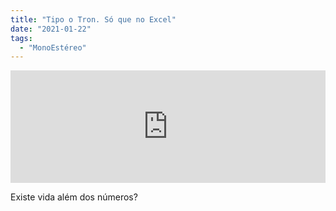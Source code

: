 ```yaml
---
title: "Tipo o Tron. Só que no Excel"
date: "2021-01-22"
tags: 
  - "MonoEstéreo"
---
```


<iframe src="https://anchor.fm/monoestereo/embed/episodes/Tipo-o-Tron--S-que-no-Excel-ekj0oq" height="180px" width="100%" frameborder="0" scrolling="no" style="width:100%; height:180px;"></iframe>

Existe vida além dos números?

